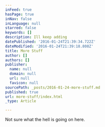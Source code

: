 ```yaml
---
inFeed: true
hasPage: true
inNav: false
inLanguage: null
starred: false
keywords: []
description: Ill keep adding
datePublished: '2016-01-24T21:39:34.722Z'
dateModified: '2016-01-24T21:39:18.808Z'
title: More Stuff
author: []
authors: []
publisher:
  name: null
  domain: null
  url: null
  favicon: null
sourcePath: _posts/2016-01-24-more-stuff.md
published: true
url: more-stuff/index.html
_type: Article

---
```

Not sure what the hell is going on here.